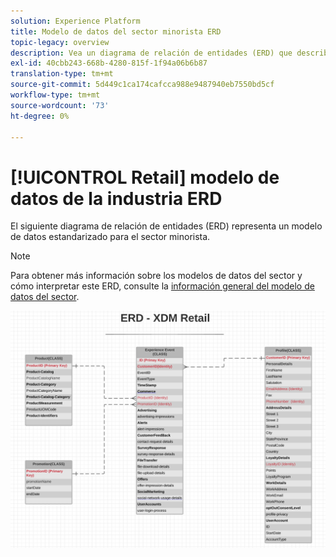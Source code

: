 ```yaml
---
solution: Experience Platform
title: Modelo de datos del sector minorista ERD
topic-legacy: overview
description: Vea un diagrama de relación de entidades (ERD) que describe un modelo de datos estandarizado para el sector minorista, compatible con el modelo de datos de experiencias (XDM) para su uso en Adobe Experience Platform.
exl-id: 40cbb243-668b-4280-815f-1f94a06b6b87
translation-type: tm+mt
source-git-commit: 5d449c1ca174cafcca988e9487940eb7550bd5cf
workflow-type: tm+mt
source-wordcount: '73'
ht-degree: 0%

---
```


# [!UICONTROL Retail] modelo de datos de la industria ERD

El siguiente diagrama de relación de entidades (ERD) representa un modelo de datos estandarizado para el sector minorista.

>[!NOTE]
>
>Para obtener más información sobre los modelos de datos del sector y cómo interpretar este ERD, consulte la [información general del modelo de datos del sector](./overview.md).

![](../../images/industries/retail.png)

